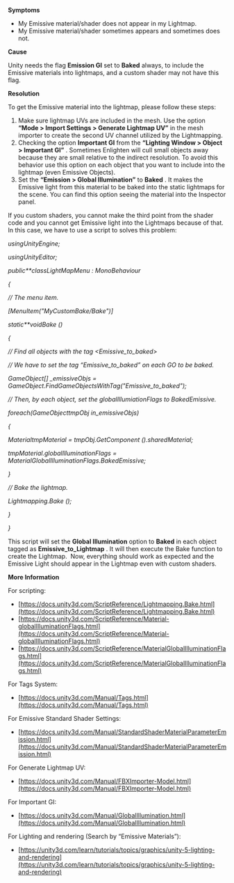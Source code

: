 

**Symptoms**


- My Emissive material/shader does not appear in my Lightmap.
- My Emissive material/shader sometimes appears and sometimes does not.



**Cause**



Unity needs the flag  **Emission GI**  set to  **Baked**  always, to include the Emissive materials into lightmaps, and a custom shader may not have this flag.



**Resolution**



To get the Emissive material into the lightmap, please follow these steps:


1. Make sure lightmap UVs are included in the mesh. Use the option  **“Mode > Import Settings > Generate Lightmap UV”**  in the mesh importer to create the second UV channel utilized by the Lightmapping.
2. Checking the option  **Important GI**  from the  **“Lighting Window > Object > Important GI”** . Sometimes Enlighten will cull small objects away because they are small relative to the indirect resolution. To avoid this behavior use this option on each object that you want to include into the lightmap (even Emissive Objects).
3. Set the  **“Emission > Global Illumination”** to **Baked** . It makes the Emissive light from this material to be baked into the static lightmaps for the scene. You can find this option seeing the material into the Inspector panel.



If you custom shaders, you cannot make the third point from the shader code and you cannot get Emissive light into the Lightmaps because of that.  In this case, we have to use a script to solves this problem:



*usingUnityEngine;*



*usingUnityEditor;*



*public**classLightMapMenu : MonoBehaviour*



*{*



*// The menu item.*



*[MenuItem("MyCustomBake/Bake")]*



*static**voidBake ()*



*{*



*// Find all objects with the tag <Emissive\_to\_baked>*



*// We have to set the tag “Emissive\_to\_baked” on each GO to be baked.*



*GameObject[] \_emissiveObjs = GameObject.FindGameObjectsWithTag("Emissive\_to\_baked");*



*// Then, by each object, set the globalIllumiationFlags to BakedEmissive.*



*foreach(GameObjecttmpObj in\_emissiveObjs)*



*{*



*MaterialtmpMaterial = tmpObj.GetComponent<Renderer> ().sharedMaterial;*



*tmpMaterial.globalIlluminationFlags = MaterialGlobalIlluminationFlags.BakedEmissive;*



*}*



*// Bake the lightmap.*



*Lightmapping.Bake ();*



*}*



*}*



This script will set the  **Global Illumination**  option to  **Baked**  in each object tagged as  **Emissive\_to\_Lightmap** . It will then execute the Bake function to create the Lightmap.  Now, everything should work as expected and the Emissive Light should appear in the Lightmap even with custom shaders.



**More Information**



For scripting:


- [https://docs.unity3d.com/ScriptReference/Lightmapping.Bake.html](https://docs.unity3d.com/ScriptReference/Lightmapping.Bake.html)
- [https://docs.unity3d.com/ScriptReference/Material-globalIlluminationFlags.html](https://docs.unity3d.com/ScriptReference/Material-globalIlluminationFlags.html)
- [https://docs.unity3d.com/ScriptReference/MaterialGlobalIlluminationFlags.html](https://docs.unity3d.com/ScriptReference/MaterialGlobalIlluminationFlags.html)



For Tags System:


- [https://docs.unity3d.com/Manual/Tags.html](https://docs.unity3d.com/Manual/Tags.html)



For Emissive Standard Shader Settings:


- [https://docs.unity3d.com/Manual/StandardShaderMaterialParameterEmission.html](https://docs.unity3d.com/Manual/StandardShaderMaterialParameterEmission.html)



For Generate Lightmap UV:


- [https://docs.unity3d.com/Manual/FBXImporter-Model.html](https://docs.unity3d.com/Manual/FBXImporter-Model.html)



For Important GI:


- [https://docs.unity3d.com/Manual/GlobalIllumination.html](https://docs.unity3d.com/Manual/GlobalIllumination.html)



For Lighting and rendering (Search by “Emissive Materials”):


- [https://unity3d.com/learn/tutorials/topics/graphics/unity-5-lighting-and-rendering](https://unity3d.com/learn/tutorials/topics/graphics/unity-5-lighting-and-rendering)

